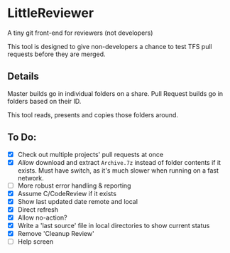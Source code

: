 # LittleReviewer
A tiny git front-end for reviewers (not developers)

This tool is designed to give non-developers a chance to test TFS pull requests before they are merged.

## Details

Master builds go in individual folders on a share.
Pull Request builds go in folders based on their ID.

This tool reads, presents and copies those folders around.

## To Do:

- [x] Check out multiple projects' pull requests at once
- [x] *Allow* download and extract `Archive.7z` instead of folder contents if it exists. Must have switch, as it's much slower when running on a fast network.
- [ ] More robust error handling & reporting
- [x] Assume C/CodeReview if it exists
- [x] Show last updated date remote and local
- [x] Direct refresh
- [x] Allow no-action?
- [x] Write a 'last source' file in local directories to show current status
- [x] Remove 'Cleanup Review'
- [ ] Help screen
